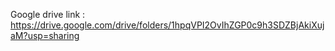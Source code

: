 Google drive link : https://drive.google.com/drive/folders/1hpqVPI2OvIhZGP0c9h3SDZBjAkiXujaM?usp=sharing
